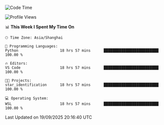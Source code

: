 <!--START_SECTION:waka-->
![Code Time](http://img.shields.io/badge/Code%20Time-3%2C125%20hrs%2055%20mins-blue)

![Profile Views](http://img.shields.io/badge/Profile%20Views-42-blue)

📊 **This Week I Spent My Time On** 

```text
🕑︎ Time Zone: Asia/Shanghai

💬 Programming Languages: 
Python                   18 hrs 57 mins      █████████████████████████   100.00 % 

🔥 Editors: 
VS Code                  18 hrs 57 mins      █████████████████████████   100.00 % 

🐱‍💻 Projects: 
star_identification      18 hrs 57 mins      █████████████████████████   100.00 % 

💻 Operating System: 
WSL                      18 hrs 57 mins      █████████████████████████   100.00 % 
```


 Last Updated on 19/09/2025 20:16:40 UTC
<!--END_SECTION:waka-->
